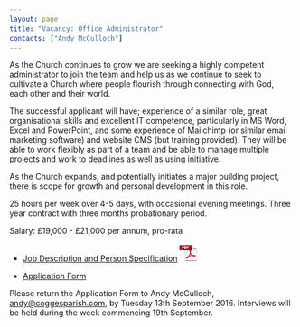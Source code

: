 ```yaml
---
layout: page
title: "Vacancy: Office Administrator"
contacts: ["Andy McCulloch"]
---
```


As the Church continues to grow we are seeking a highly competent administrator to join the team and help us as we continue to seek to cultivate a Church where people flourish through connecting with God, each other and their world.

The successful applicant will have; experience of a similar role, great organisational skills and excellent IT competence, particularly in MS Word, Excel and PowerPoint, and some experience of Mailchimp (or similar email marketing software) and website CMS (but training provided). They will be able to work flexibly as part of a team and be able to manage multiple projects and work to deadlines as well as using initiative.

As the Church expands, and potentially initiates a major building project, there is scope for growth and personal development in this role.

25 hours per week over 4-5 days, with occasional evening meetings. Three year contract with three months probationary period.

Salary: £19,000 - £21,000 per annum, pro-rata

* [Job Description and Person Specification](./Cogges%20Office%20Administrator%20JD.pdf "Opens PDF document")  ![PDF](/images/pdficon_large.png)

* [Application Form](./Application%20Form.docx "Opens Word document")

Please return the Application Form to Andy McCulloch, 
<a href="mailto:andy@coggesparish.com?subject=Application:%20Office%20and%20Facilities%20Manager">andy@coggesparish.com</a>, 
by Tuesday 13th September 2016.  Interviews will be held during the week commencing 19th September.
